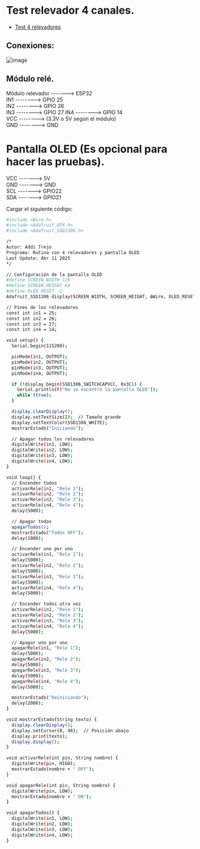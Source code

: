 # Test relevador 4 canales.
* [Test 4 relevadores](https://github.com/LINX-ICN-UNAM/IoT_platforms_for_battery_levels_by_LINX/tree/main/ESP32-Relevadores/Test_4_relevadores)



## Conexiones:

![image](https://github.com/user-attachments/assets/1f379241-defd-4446-becd-3c6d3644d5e6)

## Módulo relé.  
Módulo relevador -------> ESP32  
IN1   -------->  GPIO 25  
IN2   -------->  GPIO 26  
IN3   -------->  GPIO 27 
IN4   -------->  GPIO 14  
VCC   -------->  (3.3V o 5V según el módulo)  
GND   -------->  GND  

# Pantalla OLED (Es opcional para hacer las pruebas).

VCC  ------->  5V  
GND  ------->  GND  
SCL  ------->  GPIO22  
SDA  ------->  GPIO21  

Cargar el siguiente código:

```bash
#include <Wire.h>
#include <Adafruit_GFX.h>
#include <Adafruit_SSD1306.h>

/*
Autor: Addi Trejo
Programa: Rutina con 4 relevadores y pantalla OLED
Last Update: Abr 11 2025
*/

// Configuración de la pantalla OLED
#define SCREEN_WIDTH 128
#define SCREEN_HEIGHT 64
#define OLED_RESET -1
Adafruit_SSD1306 display(SCREEN_WIDTH, SCREEN_HEIGHT, &Wire, OLED_RESET);

// Pines de los relevadores
const int in1 = 25;
const int in2 = 26;
const int in3 = 27;
const int in4 = 14;

void setup() {
  Serial.begin(115200);

  pinMode(in1, OUTPUT);
  pinMode(in2, OUTPUT);
  pinMode(in3, OUTPUT);
  pinMode(in4, OUTPUT);

  if (!display.begin(SSD1306_SWITCHCAPVCC, 0x3C)) {
    Serial.println(F("No se encontró la pantalla OLED"));
    while (true);
  }

  display.clearDisplay();
  display.setTextSize(2);  // Tamaño grande
  display.setTextColor(SSD1306_WHITE);
  mostrarEstado("Iniciando");

  // Apagar todos los relevadores
  digitalWrite(in1, LOW);
  digitalWrite(in2, LOW);
  digitalWrite(in3, LOW);
  digitalWrite(in4, LOW);
}

void loop() {
  // Encender todos
  activarRele(in1, "Rele 1");
  activarRele(in2, "Rele 2");
  activarRele(in3, "Rele 3");
  activarRele(in4, "Rele 4");
  delay(5000);

  // Apagar todos
  apagarTodos();
  mostrarEstado("Todos OFF");
  delay(1000);

  // Encender uno por uno
  activarRele(in1, "Rele 1");
  delay(5000);
  activarRele(in2, "Rele 2");
  delay(5000);
  activarRele(in3, "Rele 3");
  delay(5000);
  activarRele(in4, "Rele 4");
  delay(5000);

  // Encender todos otra vez
  activarRele(in1, "Rele 1");
  activarRele(in2, "Rele 2");
  activarRele(in3, "Rele 3");
  activarRele(in4, "Rele 4");
  delay(5000);

  // Apagar uno por uno
  apagarRele(in1, "Rele 1");
  delay(5000);
  apagarRele(in2, "Rele 2");
  delay(5000);
  apagarRele(in3, "Rele 3");
  delay(5000);
  apagarRele(in4, "Rele 4");
  delay(5000);

  mostrarEstado("Reiniciando");
  delay(2000);
}

void mostrarEstado(String texto) {
  display.clearDisplay();
  display.setCursor(0, 48);  // Posición abajo
  display.print(texto);
  display.display();
}

void activarRele(int pin, String nombre) {
  digitalWrite(pin, HIGH);
  mostrarEstado(nombre + " OFF");
}

void apagarRele(int pin, String nombre) {
  digitalWrite(pin, LOW);
  mostrarEstado(nombre + " ON");
}

void apagarTodos() {
  digitalWrite(in1, LOW);
  digitalWrite(in2, LOW);
  digitalWrite(in3, LOW);
  digitalWrite(in4, LOW);
}

```
